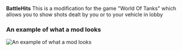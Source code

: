 ﻿**BattleHits** This is a modification for the game "World Of Tanks" which allows you to show shots dealt by you or to your vehicle in lobby

### An example of what a mod looks
![An example of what a mod looks](https://gitlab.com/wot-public-mods/battle-hits/-/raw/master/ui_preview.png)